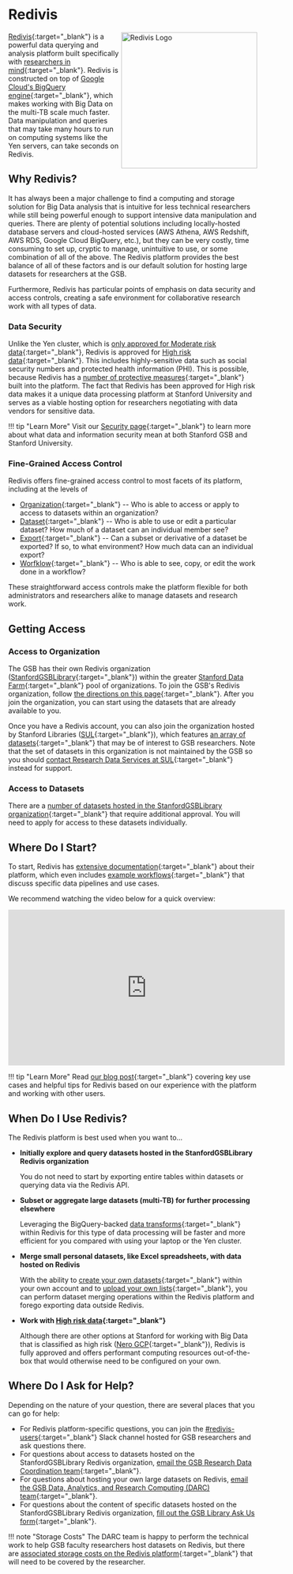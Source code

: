 # Redivis
<a href="https://redivis.com/">
  <img src="/assets/images/redivis_logo.png" alt="Redivis Logo" style="float: right; width: 275px; height: auto;">
</a>

[Redivis](https://redivis.com/){:target="_blank"} is a powerful data querying and analysis platform built specifically with [researchers in mind](https://redivis.com/for-researchers){:target="_blank"}. Redivis is constructed on top of [Google Cloud's BigQuery engine](https://cloud.google.com/bigquery){:target="_blank"}, which makes working with Big Data on the multi-TB scale much faster. Data manipulation and queries that may take many hours to run on computing systems like the Yen servers, can take seconds on Redivis.

## Why Redivis?

It has always been a major challenge to find a computing and storage solution for Big Data analysis that is intuitive for less technical researchers while still being powerful enough to support intensive data manipulation and queries. There are plenty of potential solutions including locally-hosted database servers and cloud-hosted services (AWS Athena, AWS Redshift, AWS RDS, Google Cloud BigQuery, etc.), but they can be very costly, time consuming to set up, cryptic to manage, unintuitive to use, or some combination of all of the above. The Redivis platform provides the best balance of all of these factors and is our default solution for hosting large datasets for researchers at the GSB.

Furthermore, Redivis has particular points of emphasis on data security and access controls, creating a safe environment for collaborative research work with all types of data. 

### Data Security

Unlike the Yen cluster, which is [only approved for Moderate risk data](/_policies/security/#yen-servers){:target="_blank"}, Redivis is approved for [High risk data](https://uit.stanford.edu/guide/riskclassifications#data-classification-examples){:target="_blank"}. This includes highly-sensitive data such as social security numbers and protected health information (PHI). This is possible, because Redivis has a [number of protective measures](https://redivis.com/security){:target="_blank"} built into the platform. The fact that Redivis has been approved for High risk data makes it a unique data processing platform at Stanford University and serves as a viable hosting option for researchers negotiating with data vendors for sensitive data.

!!! tip "Learn More"
    Visit our [Security page](/_policies/security/){:target="_blank"} to learn more about what data and information security mean at both Stanford GSB and Stanford University.

### Fine-Grained Access Control

Redivis offers fine-grained access control to most facets of its platform, including at the levels of

- [Organization](https://docs.redivis.com/guides/administer-an-organization#id-5.-manage-members-and-studies){:target="_blank"} -- Who is able to access or apply to access to datasets within an organization?
- [Dataset](https://docs.redivis.com/reference/data-access/access-levels){:target="_blank"} -- Who is able to use or edit a particular dataset? How much of a dataset can an individual member see?
- [Export](https://docs.redivis.com/reference/data-access/usage-rules){:target="_blank"} -- Can a subset or derivative of a dataset be exported? If so, to what environment? How much data can an individual export?
- [Worfklow](https://docs.redivis.com/reference/data-access/data-access-in-workflows){:target="_blank"} -- Who is able to see, copy, or edit the work done in a workflow?

These straightforward access controls make the platform flexible for both administrators and researchers alike to manage datasets and research work.

## Getting Access

### Access to Organization

The GSB has their own Redivis organization ([StanfordGSBLibrary](https://redivis.com/StanfordGSBLibrary){:target="_blank"}) within the greater [Stanford Data Farm](https://redivis.com/Stanford){:target="_blank"} pool of organizations. To join the GSB's Redivis organization, follow [the directions on this page](https://gsb-research-help.stanford.edu/library/faq/358602){:target="_blank"}. After you join the organization, you can start using the datasets that are already available to you.

Once you have a Redivis account, you can also join the organization hosted by Stanford Libraries ([SUL](https://redivis.com/SUL){:target="_blank"}), which features [an array of datasets](https://redivis.com/SUL/datasets){:target="_blank"} that may be of interest to GSB researchers. Note that the set of datasets in this organization is not maintained by the GSB so you should [contact Research Data Services at SUL](https://docs.google.com/forms/d/e/1FAIpQLSetdXE6wmr5e7Qdor31lCfl9OLsKRm50Ph08tWJbRkACl9dWg/viewform){:target="_blank"} instead for support.

### Access to Datasets

There are a [number of datasets hosted in the StanfordGSBLibrary organization](https://libguides.stanford.edu/az.php?q=redivis){:target="_blank"} that require additional approval. You will need to apply for access to these datasets individually.

## Where Do I Start?

To start, Redivis has [extensive documentation](https://docs.redivis.com/){:target="_blank"} about their platform, which even includes [example workflows](https://docs.redivis.com/guides/analyze-data-in-a-workflow/example-workflows){:target="_blank"} that discuss specific data pipelines and use cases.

We recommend watching the video below for a quick overview:
<iframe width="560" height="315" src="https://www.youtube.com/embed/u78wHnGibbg" frameborder="0" allow="accelerometer; autoplay; clipboard-write; encrypted-media; gyroscope; picture-in-picture" allowfullscreen></iframe>

!!! tip "Learn More"
    Read [our blog post](/blog/2024/12/06/introduction-to-using-redivis/){:target="_blank"} covering key use cases and helpful tips for Redivis based on our experience with the platform and working with other users.

## When Do I Use Redivis?

The Redivis platform is best used when you want to...

- **Initially explore and query datasets hosted in the StanfordGSBLibrary Redivis organization** 
    
    You do not need to start by exporting entire tables within datasets or querying data via the Redivis API.

- **Subset or aggregate large datasets (multi-TB) for further processing elsewhere** 

    Leveraging the BigQuery-backed [data transforms](https://docs.redivis.com/guides/analyze-data-in-a-workflow/reshape-data-in-transforms){:target="_blank"} within Redivis for this type of data processing will be faster and more efficient for you compared with using your laptop or the Yen cluster.

- **Merge small personal datasets, like Excel spreadsheets, with data hosted on Redivis**

    With the ability to [create your own datasets](https://docs.redivis.com/guides/create-and-manage-datasets){:target="_blank"} within your own account and to [upload your own lists](https://docs.redivis.com/reference/workflows/transforms/value-lists){:target="_blank"}, you can perform dataset merging operations within the Redivis platform and forego exporting data outside Redivis.

- **Work with [High risk data](https://uit.stanford.edu/guide/riskclassifications#data-classification-examples){:target="_blank"}**

    Although there are other options at Stanford for working with Big Data that is classified as high risk ([Nero GCP](https://nero-docs.stanford.edu/){:target="_blank"}), Redivis is fully approved and offers performant computing resources out-of-the-box that would otherwise need to be configured on your own.

## Where Do I Ask for Help?

Depending on the nature of your question, there are several places that you can go for help:

- For Redivis platform-specific questions, you can join the [#redivis-users](https://stanford.enterprise.slack.com/archives/C07FT1C7MBM){:target="_blank"} Slack channel hosted for GSB researchers and ask questions there.
- For questions about access to datasets hosted on the StanfordGSBLibrary Redivis organization, [email the GSB Research Data Coordination team](mailto:gsb-library_research-data-coordination@stanford.edu){:target="_blank"}.
- For questions about hosting your own large datasets on Redivis, [email the GSB Data, Analytics, and Research Computing (DARC) team](mailto:gsb_darcresearch@stanford.edu){:target="_blank"}.
- For questions about the content of specific datasets hosted on the StanfordGSBLibrary Redivis organization, [fill out the GSB Library Ask Us form](https://www.gsb.stanford.edu/library/research-support/ask-us){:target="_blank"}.

!!! note "Storage Costs"
    The DARC team is happy to perform the technical work to help GSB faculty researchers host datasets on Redivis, but there are [associated storage costs on the Redivis platform](https://docs.redivis.com/reference/organizations/billing){:target="_blank"} that will need to be covered by the researcher.
